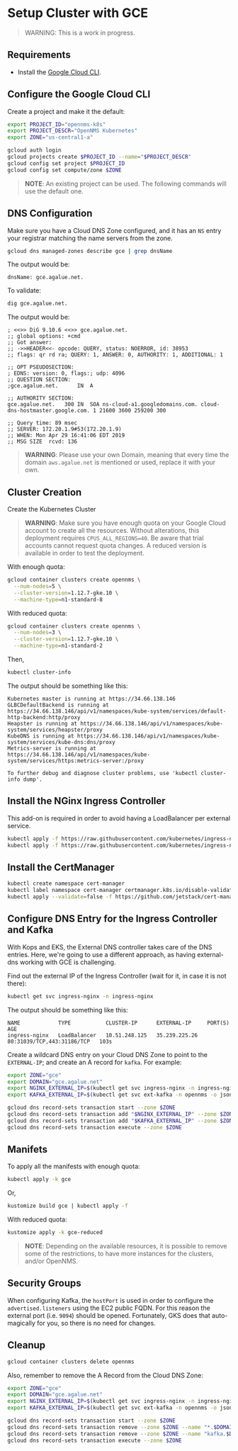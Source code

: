 # Setup Cluster with GCE

> WARNING: This is a work in progress.

## Requirements

* Install the [Google Cloud CLI](https://cloud.google.com/sdk/).

## Configure the Google Cloud CLI

Create a project and make it the default:

```bash
export PROJECT_ID="opennms-k8s"
export PROJECT_DESCR="OpenNMS Kubernetes"
export ZONE="us-central1-a"

gcloud auth login
gcloud projects create $PROJECT_ID --name="$PROJECT_DESCR"
gcloud config set project $PROJECT_ID
gcloud config set compute/zone $ZONE
```

> **NOTE**: An existing project can be used. The following commands will use the default one.

## DNS Configuration

Make sure you have a Cloud DNS Zone configured, and it has an `NS` entry your registrar matching the name servers from the zone.

```bash
gcloud dns managed-zones describe gce | grep dnsName
```

The output would be:

```text
dnsName: gce.agalue.net.
```

To validate:

```bash
dig gce.agalue.net.
```

The output would be:

```text
; <<>> DiG 9.10.6 <<>> gce.agalue.net.
;; global options: +cmd
;; Got answer:
;; ->>HEADER<<- opcode: QUERY, status: NOERROR, id: 38953
;; flags: qr rd ra; QUERY: 1, ANSWER: 0, AUTHORITY: 1, ADDITIONAL: 1

;; OPT PSEUDOSECTION:
; EDNS: version: 0, flags:; udp: 4096
;; QUESTION SECTION:
;gce.agalue.net.      IN  A

;; AUTHORITY SECTION:
gce.agalue.net.   300 IN  SOA ns-cloud-a1.googledomains.com. cloud-dns-hostmaster.google.com. 1 21600 3600 259200 300

;; Query time: 89 msec
;; SERVER: 172.20.1.9#53(172.20.1.9)
;; WHEN: Mon Apr 29 16:41:06 EDT 2019
;; MSG SIZE  rcvd: 136
```

> **WARNING**: Please use your own Domain, meaning that every time the domain `aws.agalue.net` is mentioned or used, replace it with your own.

## Cluster Creation

Create the Kubernetes Cluster

> **WARNING**: Make sure you have enough quota on your Google Cloud account to create all the resources. Without alterations, this deployment requires `CPUS_ALL_REGIONS=40`. Be aware that trial accounts cannot request quota changes. A reduced version is available in order to test the deployment.

With enough quota:

```bash
gcloud container clusters create opennms \
  --num-nodes=5 \
  --cluster-version=1.12.7-gke.10 \
  --machine-type=n1-standard-8
```

With reduced quota:

```bash
gcloud container clusters create opennms \
  --num-nodes=3 \
  --cluster-version=1.12.7-gke.10 \
  --machine-type=n1-standard-2
```

Then,

```bash
kubectl cluster-info
```

The output should be something like this:

```text
Kubernetes master is running at https://34.66.138.146
GLBCDefaultBackend is running at https://34.66.138.146/api/v1/namespaces/kube-system/services/default-http-backend:http/proxy
Heapster is running at https://34.66.138.146/api/v1/namespaces/kube-system/services/heapster/proxy
KubeDNS is running at https://34.66.138.146/api/v1/namespaces/kube-system/services/kube-dns:dns/proxy
Metrics-server is running at https://34.66.138.146/api/v1/namespaces/kube-system/services/https:metrics-server:/proxy

To further debug and diagnose cluster problems, use 'kubectl cluster-info dump'.
```

## Install the NGinx Ingress Controller

This add-on is required in order to avoid having a LoadBalancer per external service.

```bash
kubectl apply -f https://raw.githubusercontent.com/kubernetes/ingress-nginx/master/deploy/mandatory.yaml
kubectl apply -f https://raw.githubusercontent.com/kubernetes/ingress-nginx/master/deploy/provider/cloud-generic.yaml
```

## Install the CertManager

```bash
kubectl create namespace cert-manager
kubectl label namespace cert-manager certmanager.k8s.io/disable-validation=true
kubectl apply --validate=false -f https://github.com/jetstack/cert-manager/releases/download/v0.10.1/cert-manager.yaml
```

## Configure DNS Entry for the Ingress Controller and Kafka

With Kops and EKS, the External DNS controller takes care of the DNS entries. Here, we're going to use a different approach, as having external-dns working with GCE is challenging.

Find out the external IP of the Ingress Controller (wait for it, in case it is not there):

```bash
kubectl get svc ingress-nginx -n ingress-nginx
```

The output should be something like this:

```text
NAME            TYPE           CLUSTER-IP      EXTERNAL-IP     PORT(S)                      AGE
ingress-nginx   LoadBalancer   10.51.248.125   35.239.225.26   80:31039/TCP,443:31186/TCP   103s
```

Create a wildcard DNS entry on your Cloud DNS Zone to point to the `EXTERNAL-IP`; and create an A record for `kafka`. For example:

```bash
export ZONE="gce"
export DOMAIN="gce.agalue.net"
export NGINX_EXTERNAL_IP=$(kubectl get svc ingress-nginx -n ingress-nginx -o json | jq -r '.status.loadBalancer.ingress[0].ip')
export KAFKA_EXTERNAL_IP=$(kubectl get svc ext-kafka -n opennms -o json | jq -r '.status.loadBalancer.ingress[0].ip')

gcloud dns record-sets transaction start --zone $ZONE
gcloud dns record-sets transaction add "$NGINX_EXTERNAL_IP" --zone $ZONE --name "*.$DOMAIN." --ttl 300 --type A
gcloud dns record-sets transaction add "$KAFKA_EXTERNAL_IP" --zone $ZONE --name "kafka.$DOMAIN." --ttl 300 --type A
gcloud dns record-sets transaction execute --zone $ZONE
```

## Manifets

To apply all the manifests with enough quota:

```bash
kubectl apply -k gce
```

Or,

```bash
kustomize build gce | kubectl apply -f
```

With reduced quota:

```bash
kustomize apply -k gce-reduced
```

> **NOTE**: Depending on the available resources, it is possible to remove some of the restrictions, to have more instances for the clusters, and/or OpenNMS.

## Security Groups

When configuring Kafka, the `hostPort` is used in order to configure the `advertised.listeners` using the EC2 public FQDN. For this reason the external port (i.e. `9094`) should be opened. Fortunately, GKS does that auto-magically for you, so there is no need for changes.

## Cleanup

```bash
gcloud container clusters delete opennms
```

Also, remember to remove the A Record from the Cloud DNS Zone:

```bash
export ZONE="gce"
export DOMAIN="gce.agalue.net"
export NGINX_EXTERNAL_IP=$(kubectl get svc ingress-nginx -n ingress-nginx -o json | jq -r '.status.loadBalancer.ingress[0].ip')
export KAFKA_EXTERNAL_IP=$(kubectl get svc ext-kafka -n opennms -o json | jq -r '.status.loadBalancer.ingress[0].ip')

gcloud dns record-sets transaction start --zone $ZONE
gcloud dns record-sets transaction remove --zone $ZONE --name "*.$DOMAIN" --ttl 300 --type A "$NGINX_EXTERNAL_IP"
gcloud dns record-sets transaction remove --zone $ZONE --name "kafka.$DOMAIN" --ttl 300 --type A "$KAFKA_EXTERNAL_IP"
gcloud dns record-sets transaction execute --zone $ZONE
```

